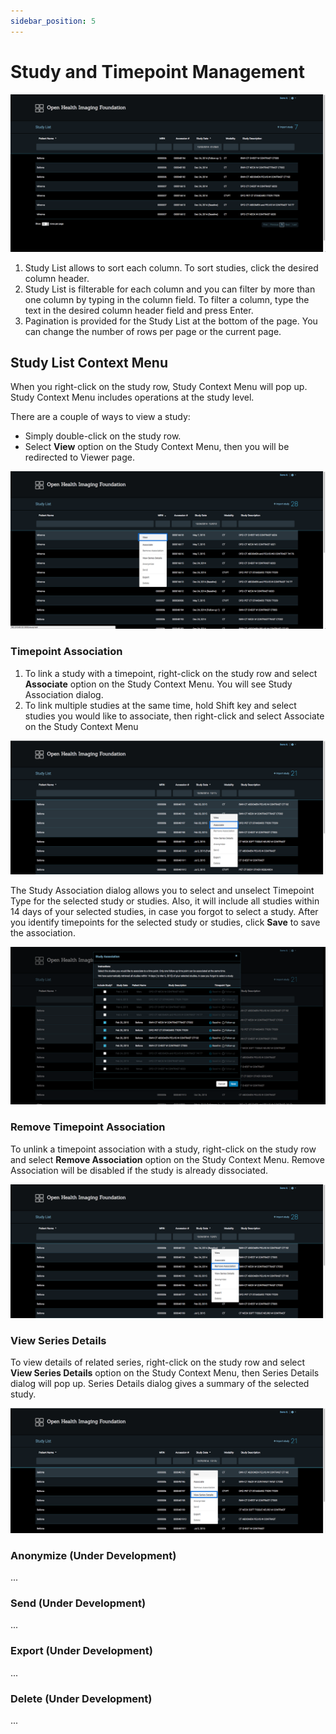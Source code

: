```yaml
---
sidebar_position: 5
---
```

# Study and Timepoint Management

![Study List](../assets/img/LesionTracker/LT_StudyList.png)

1. Study List allows to sort each column. To sort studies, click the desired
   column header.
2. Study List is filterable for each column and you can filter by more than one
   column by typing in the column field. To filter a column, type the text in
   the desired column header field and press Enter.
3. Pagination is provided for the Study List at the bottom of the page. You can
   change the number of rows per page or the current page.

## Study List Context Menu

When you right-click on the study row, Study Context Menu will pop up. Study
Context Menu includes operations at the study level.

There are a couple of ways to view a study:

- Simply double-click on the study row.
- Select **View** option on the Study Context Menu, then you will be redirected
  to Viewer page.

![View Study](../assets/img/LesionTracker/LT_View_Study.png)

### Timepoint Association

1. To link a study with a timepoint, right-click on the study row and select
   **Associate** option on the Study Context Menu. You will see Study
   Association dialog.
2. To link multiple studies at the same time, hold Shift key and select studies
   you would like to associate, then right-click and select Associate on the
   Study Context Menu

![Select Associate](../assets/img/LesionTracker/LT_Select_Associate.png)

The Study Association dialog allows you to select and unselect Timepoint Type
for the selected study or studies. Also, it will include all studies within 14
days of your selected studies, in case you forgot to select a study. After you
identify timepoints for the selected study or studies, click **Save** to save
the association.

![Association Dialog](../assets/img/LesionTracker/LT_Association_Dialog.png)

### Remove Timepoint Association

To unlink a timepoint association with a study, right-click on the study row and
select **Remove Association** option on the Study Context Menu. Remove
Association will be disabled if the study is already dissociated.

![Remove Associate](../assets/img/LesionTracker/LT_Remove_Associate.png)

### View Series Details

To view details of related series, right-click on the study row and select
**View Series Details** option on the Study Context Menu, then Series Details
dialog will pop up. Series Details dialog gives a summary of the selected study.

![View Series Details](../assets/img/LesionTracker/LT_View_Series_Details.png)

### Anonymize (Under Development)

...

### Send (Under Development)

...

### Export (Under Development)

...

### Delete (Under Development)

...
